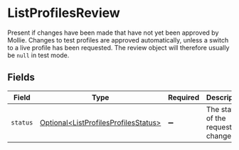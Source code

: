 # ListProfilesReview

Present if changes have been made that have not yet been approved by Mollie. Changes to test profiles are approved
automatically, unless a switch to a live profile has been requested. The review object will therefore usually be
`null` in test mode.


## Fields

| Field                                                                                          | Type                                                                                           | Required                                                                                       | Description                                                                                    | Example                                                                                        |
| ---------------------------------------------------------------------------------------------- | ---------------------------------------------------------------------------------------------- | ---------------------------------------------------------------------------------------------- | ---------------------------------------------------------------------------------------------- | ---------------------------------------------------------------------------------------------- |
| `status`                                                                                       | [Optional\<ListProfilesProfilesStatus>](../../models/operations/ListProfilesProfilesStatus.md) | :heavy_minus_sign:                                                                             | The status of the requested changes.                                                           | pending                                                                                        |